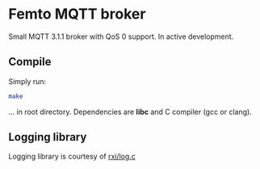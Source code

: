# Femto MQTT broker

Small MQTT 3.1.1 broker with QoS 0 support. In active development.

## Compile

Simply run:

``` bash
make
```

... in root directory. Dependencies are **libc** and C compiler (gcc or clang).

## Logging library

Logging library is courtesy of [rxi/log.c](https://github.com/rxi/log.c)
